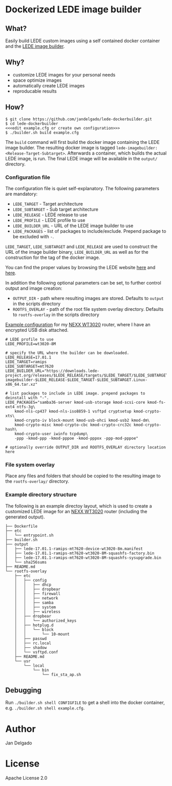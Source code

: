 # Dockerized LEDE image builder

## What?
Easily build LEDE custom images using a self contained docker
container and the [LEDE image builder](https://lede-project.org/docs/user-guide/imagebuilder).

## Why?
  * customize LEDE images for your personal needs
  * space optimize images
  * automatically create LEDE images
  * reproducable results

## How?
```
$ git clone https://github.com/jandelgado/lede-dockerbuilder.git
$ cd lede-dockerbuilder
<<<edit example.cfg or create own configuration>>>
$ ./builder.sh build example.cfg
```
The `build` command will first build the docker image containing the LEDE image builder. The resulting docker image is tagged `lede-imagebuilder:<Release-Target-Subtarget>`.  Afterwards a container, which builds the actual LEDE image, is run.  The final LEDE image will be available in the `output/` directory.

### Configuration file
The configuration file is quiet self-explanatory. The following parameters are mandatory:
  * `LEDE_TARGET` - Target architecture
  * `LEDE_SUBTARGET` - Sub target architecture
  * `LEDE_RELEASE` - LEDE release to use
  * `LEDE_PROFILE` - LEDE profile to use
  * `LEDE_BUILDER_URL` - URL of the LEDE image builder to use
  * `LEDE_PACKAGES` - list of packages to include/exclude. Prepend package to be excluded with `-`.

`LEDE_TARGET`, `LEDE_SUBTARGET` and `LEDE_RELEASE` are used to construct the URL of the image builder binary, `LEDE_BUILDER_URL` as well as for the construction for the tag of the docker image.

You can find the proper values by browsing the LEDE website [here](http://ftp.halifax.rwth-aachen.de/lede/releases/17.01.1/targets/)  and [here](https://lede-project.org/toh/views/toh_admin_fw-pkg-download).

In addition the following optional parameters can be set, to further control output and image creation:
  * `OUTPUT_DIR` - path where resulting images are stored. Defaults to `output` in the scripts directory
  * `ROOTFS_OVERLAY` - path of the root file system overlay directory. Defaults to `rootfs-overlay` in the scripts directory

[Example configuration](example.cfg) for my [NEXX WT3020](https://wiki.openwrt.org/toh/nexx/wt3020) router, where I have an encrypted USB disk attached.
```
# LEDE profile to use
LEDE_PROFILE=wt3020-8M

# specify the URL where the builder can be downloaded. 
LEDE_RELEASE=17.01.1
LEDE_TARGET=ramips
LEDE_SUBTARGET=mt7620
LEDE_BUILDER_URL="https://downloads.lede-project.org/releases/$LEDE_RELEASE/targets/$LEDE_TARGET/$LEDE_SUBTARGET/lede-imagebuilder-$LEDE_RELEASE-$LEDE_TARGET-$LEDE_SUBTARGET.Linux-x86_64.tar.xz"

# list packages to include in LEDE image. prepend packages to deinstall with "-".
LEDE_PACKAGES="samba36-server kmod-usb-storage kmod-scsi-core kmod-fs-ext4 ntfs-3g\
    kmod-nls-cp437 kmod-nls-iso8859-1 vsftpd cryptsetup kmod-crypto-xts\
    kmod-crypto-iv block-mount kmod-usb-ohci kmod-usb2 kmod-dm\
    kmod-crypto-misc kmod-crypto-cbc kmod-crypto-crc32c kmod-crypto-hash\
    kmod-crypto-user iwinfo tcpdump\
    -ppp -kmod-ppp -kmod-pppoe -kmod-pppox -ppp-mod-pppoe"

# optionally override OUTPUT_DIR and ROOTFS_OVERLAY directory location here
```

### File system overlay
Place any files and folders that should be copied to the resulting image to the `rootfs-overlay/` directory.

### Example directory structure
The following is an example directoy layout, which is used to create a customized LEDE image for an [NEXX WT3020](https://wiki.openwrt.org/toh/nexx/wt3020) router (including the generated output).
```
├── Dockerfile
├── etc
│   └── entrypoint.sh
├── builder.sh
├── output
│   ├── lede-17.01.1-ramips-mt7620-device-wt3020-8m.manifest
│   ├── lede-17.01.1-ramips-mt7620-wt3020-8M-squashfs-factory.bin
│   ├── lede-17.01.1-ramips-mt7620-wt3020-8M-squashfs-sysupgrade.bin
│   └── sha256sums
├── README.md
└── rootfs-overlay
    ├── etc
    │   ├── config
    │   │   ├── dhcp
    │   │   ├── dropbear
    │   │   ├── firewall
    │   │   ├── network
    │   │   ├── samba
    │   │   ├── system
    │   │   ├── wireless
    │   ├── dropbear
    │   │   └── authorized_keys
    │   ├── hotplug.d
    │   │   └── block
    │   │       └── 10-mount
    │   ├── passwd
    │   ├── rc.local
    │   ├── shadow
    │   └── vsftpd.conf
    ├── README.md
    └── usr
        └── local
            └── bin
                └── fix_sta_ap.sh
```

## Debugging
Run `./builder.sh shell CONFIGFILE` to get a shell into the docker container, e.g. `./builder.sh shell example.cfg`.

# Author
Jan Delgado

# License
Apache License 2.0
